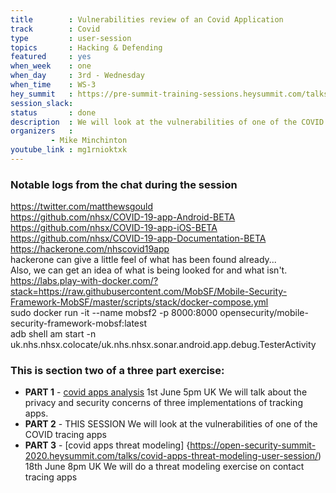 ```yaml
---
title        : Vulnerabilities review of an Covid Application
track        : Covid
type         : user-session
topics       : Hacking & Defending
featured     : yes
when_week    : one
when_day     : 3rd - Wednesday
when_time    : WS-3
hey_summit   : https://pre-summit-training-sessions.heysummit.com/talks/covid-apps/
session_slack:
status       : done
description  : We will look at the vulnerabilities of one of the COVID tracing apps
organizers   :
         - Mike Minchinton
youtube_link : mg1rnioktxk           
---
```



### Notable logs from the chat during the session

https://twitter.com/matthewsgould             \
https://github.com/nhsx/COVID-19-app-Android-BETA     \
https://github.com/nhsx/COVID-19-app-iOS-BETA     \
https://github.com/nhsx/COVID-19-app-Documentation-BETA   \
https://hackerone.com/nhscovid19app    \
hackerone can give a little feel of what has been found already...  \
Also, we can get an idea of what is being looked for and what isn't.   \
https://labs.play-with-docker.com/?stack=https://raw.githubusercontent.com/MobSF/Mobile-Security-Framework-MobSF/master/scripts/stack/docker-compose.yml   \
sudo docker run -it --name mobsf2 -p 8000:8000  opensecurity/mobile-security-framework-mobsf:latest  \
adb shell am start -n uk.nhs.nhsx.colocate/uk.nhs.nhsx.sonar.android.app.debug.TesterActivity   

### This is section two of a three part exercise:
- **PART 1** - [covid apps analysis](https://pre-summit-training-sessions.heysummit.com/talks/covid-apps-analysis) 1st June 5pm UK
We will talk about the privacy and security concerns of three implementations of tracking apps.
- **PART 2** - THIS SESSION
We will look at the vulnerabilities of one of the COVID tracing apps
- **PART 3** - [covid apps threat modeling] {https://open-security-summit-2020.heysummit.com/talks/covid-apps-threat-modeling-user-session/) 18th June 8pm UK
We will do a threat modeling exercise on contact tracing apps

